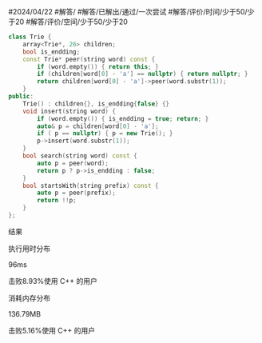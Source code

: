#2024/04/22 #解答/ #解答/已解出/通过/一次尝试 #解答/评价/时间/少于50/少于20  #解答/评价/空间/少于50/少于20 

``` cpp
class Trie {
	array<Trie*, 26> children;
	bool is_endding;
	const Trie* peer(string word) const {
		if (word.empty()) { return this; }
		if (children[word[0] - 'a'] == nullptr) { return nullptr; }
		return children[word[0] - 'a']->peer(word.substr(1));
	}
public:
	Trie() : children{}, is_endding{false} {}
	void insert(string word) {
		if (word.empty()) { is_endding = true; return; }
		auto& p = children[word[0] - 'a'];
		if ( p == nullptr) { p = new Trie(); }
		p->insert(word.substr(1));
	}
	bool search(string word) const {
		auto p = peer(word);
		return p ? p->is_endding : false;
	}
	bool startsWith(string prefix) const {
		auto p = peer(prefix);
		return !!p;
	}
};
```

结果

执行用时分布

96ms

击败8.93%使用 C++ 的用户

消耗内存分布

136.79MB

击败5.16%使用 C++ 的用户